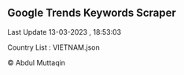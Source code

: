 

## Google Trends Keywords Scraper 
 
Last Update 13-03-2023 , 18:53:03

Country List :
VIETNAM.json



© Abdul Muttaqin 
